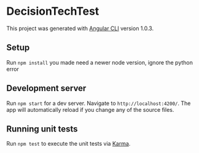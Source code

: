 # DecisionTechTest

This project was generated with [Angular CLI](https://github.com/angular/angular-cli) version 1.0.3.

## Setup

Run `npm install` you made need a newer node version, ignore the python error


## Development server

Run `npm start` for a dev server. Navigate to `http://localhost:4200/`. The app will automatically reload if you change any of the source files.


## Running unit tests

Run `npm test` to execute the unit tests via [Karma](https://karma-runner.github.io).
